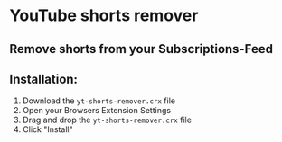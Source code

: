 # YouTube shorts remover

## Remove shorts from your Subscriptions-Feed


## Installation:
1. Download the `yt-shorts-remover.crx` file
2. Open your Browsers Extension Settings
3. Drag and drop the `yt-shorts-remover.crx` file
4. Click "Install"
